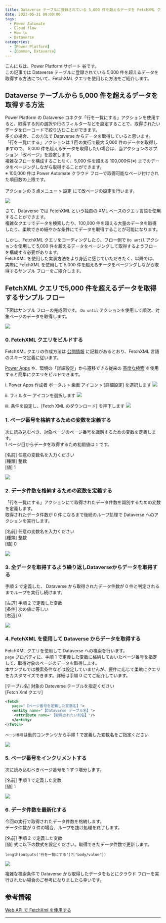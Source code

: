 ```yaml
---
title: Dataverse テーブルに登録されている 5,000 件を超えるデータを FetchXML クエリを使用して取得する
date: 2023-05-31 09:00:00
tags:
  - Power Automate
  - Cloud flow
  - How to
  - Dataverse
categories:
  - [Power Platform]
  - [Common, Dataverse]
---
```


こんにちは、Power Platform サポート 谷です。<br/>
この記事では Dataverse テーブルに登録されている 5,000 件を超えるデータを取得する方法について、FetchXML クエリを使用した方法をご紹介します。

<!-- more -->

## Dataverse テーブルから 5,000 件を超えるデータを取得する方法
Power Platform の Dataverse コネクタ「行を一覧にする」アクションを使用すると、取得する列の選択や行のフィルターなどを設定することで、取得されたいデータをローコードで絞り込むことができます。<br/>
多くの場合、この方法で Dataverse からデータを取得していると思います。<br/>
「行を一覧にする」アクションは 1 回の実行で最大 5,000 件のデータを取得しますので、 5,000 件を超えるデータを取得したい場合は、当アクションのオプション「改ページ」を設定します。<br/>
複雑なフローを構成することなく、5,000 件を超える 100,000件(※) までのデータをページングしながら取得することができます。<br/>
※ 100,000 件は Power Automate クラウド フローで取得可能なページ付けされた項目数の上限です。
<br/>
<br/>
アクションの 3 点メニュー > 設定 にて改ページの設定を行います。

![](./fetch-xml/image01.png) 


さて、Dataverse では FetchXML という独自の XML ベースのクエリ言語を使用することができます。<br/>
複雑なクエリでデータを検索したり、100,000 件を超える大量のデータを取得したり、柔軟できめ細やかな条件にてデータを取得することが可能になります。

しかし、FetchXML クエリをコーディングしたり、フロー側で `Do until` アクションを使用して 5,000 件を超えるデータをページングして取得するようフローを構成する必要があります。<br/>
FetchXML を使用した実装方法をより身近に感じていただきたく、以降では、実際に FetchXML を使用して 5,000 件を超えるデータをページングしながら取得するサンプル フローをご紹介します。


## FetchXML クエリで5,000 件を超えるデータを取得するサンプル フロー
下図はサンプル フローの完成図です。 `Do until` アクションを使用して順次、対象ページのデータを取得します。

![](./fetch-xml/image02.png) 

### 0. FetchXML クエリをビルドする
FetchXML クエリの作成方法は [公開情報](https://learn.microsoft.com/ja-jp/power-apps/developer/data-platform/use-fetchxml-construct-query) に記載があるとおり、FetchXML 言語のスキーマ定義に従います。<br/>

[Power Apps](https://make.powerapps.com) や、環境の「詳細設定」から遷移できる従来の [高度な検索](https://learn.microsoft.com/ja-jp/power-apps/user/advanced-find) を使用すると簡単にクエリをビルドできます。

i.  Power Apps 作成者 ポータル > 歯車 アイコン > [詳細設定] を選択します
![](./fetch-xml/image00-01.png) 

ii. フィルター アイコンを選択します
![](./fetch-xml/image00-02.png)

iii. 条件を設定し、[Fetch XML のダウンロード] を押下します
![](./fetch-xml/image00-03.png)

### 1. ページ番号を格納するための変数を定義する
次に読み込むべき、対象ページのページ番号を識別するための変数を定義します。    
1 ページ目からデータを取得するため初期値は `1` です。

[名前] 任意の変数名を入力ください    
[種類] 整数    
[値] 1    

![](./fetch-xml/image03.png) 

### 2. データ件数を格納するための変数を定義する
「行を一覧にする」アクションにて取得されたデータ件数を識別するための変数を定義します。<br/>
取得されたデータ件数が 0 件になるまで後続のループ処理で Dataverse へのアクションを実行します。

[名前] 任意の変数名を入力ください    
[種類] 整数    
[値] 0    

![](./fetch-xml/image04.png) 

### 3. 全データを取得するよう繰り返しDataverseからデータを取得する
手順 2 で定義した、 Dataverse から取得されたデータ件数が 0 件と判定されるまでループを実行し続けます。

[左辺] 手順 2 で定義した変数   
[条件] 次の値に等しい    
[右辺] 0    

![](./fetch-xml/image05.png) 


### 4. FetchXML を使用して Dataverse からデータを取得する
FetchXML クエリを使用して Dataverse への検索を行います。<br/>
`page` プロパティに、手順 1 で定義した変数に格納しておいたページ番号を指定して、取得対象のページのデータを取得します。<br/>
本サンプルでは検索条件などは設定していませんが、要件に応じて柔軟にクエリをカスタマイズできます。詳細は手順 0 にてご紹介しています。

[テーブル名] 対象の Dateverse テーブルを指定ください    
[Fetch Xml クエリ]    
```xml
<fetch
   page="【ページ番号を定義した変数名】">
   <entity name="【Dataverse テーブル名】">
    <attribute name="【取得されたい列名】"/>
   </entity>
</fetch>
```

`ページ番号`は動的コンテンツから手順 1 で定義した変数名をご指定ください

![](./fetch-xml/image06.png) 


### 5. ページ番号をインクリメントする
次に読み込むべきページ番号を 1 ずつ増分します。

[名前] 手順 1 で定義した変数    
[値] 1    

![](./fetch-xml/image07.png) 


### 6. データ件数を最新化する
今回の実行で取得されたデータ件数を格納します。<br/>
データ件数が 0 件の場合、ループを抜け処理を終了します。

[名前] 手順 2 で定義した変数    
[値] 式に以下の数式を設定ください。取得できたデータ件数で更新します。    
```
length(outputs('行を一覧にする')?['body/value'])
```
![](./fetch-xml/image08.png) 

複雑な検索条件で Dataverse から取得したデータをもとにクラウド フローを実行されたい場合のご参考になりましたら幸いです。


## 参考情報
[Web API で FetchXml を使用する](https://learn.microsoft.com/ja-jp/power-apps/developer/data-platform/webapi/use-fetchxml-web-api#paging-with-fetchxml)

---
